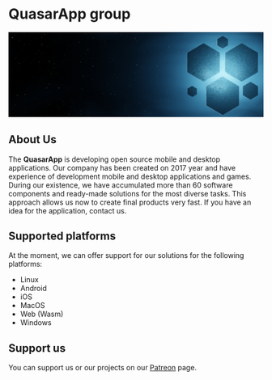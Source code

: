 # QuasarApp group 

![Banner](https://github.com/QuasarApp/.github/blob/main/profile/banner.jpg)

## About Us 

The **QuasarApp** is developing open source mobile and desktop applications. 
Our company has been created on 2017 year and have experience of development mobile and desktop applications and games.
During our existence, we have accumulated more than 60 software components and ready-made solutions for the most diverse tasks.
This approach allows us now to create final products very fast. If you have an idea for the application, contact us.

## Supported platforms

At the moment, we can offer support for our solutions for the following platforms:

* Linux 
* Android 
* iOS
* MacOS
* Web (Wasm)
* Windows 

## Support us 
You can support us or our projects on our [Patreon](https://www.patreon.com/QuasarApp) page.
